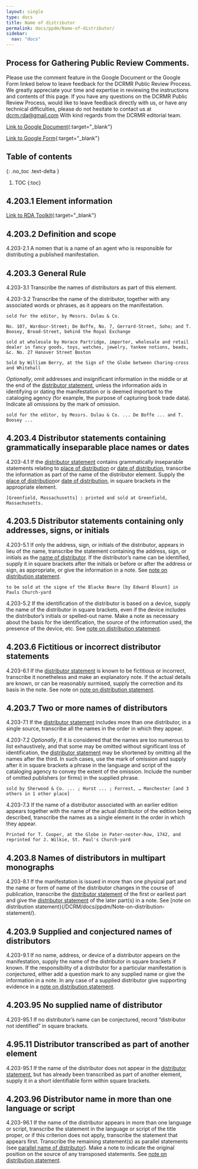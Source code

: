 ```yaml
---
layout: single
type: docs
title: Name of distributor
permalink: docs/ppdm/Name-of-distributor/
sidebar:
  nav: "docs"
---
```


## Process for Gathering Public Review Comments.
Please use the comment feature in the Google Document or the Google Form linked below to leave feedback for the DCRMR Public Review Process.  We greatly appreciate your time and expertise in reviewing the instructions and contents of this page.  If you have any questions on the DCRMR Public Review Process, would like to leave feedback directly with us, or have any technical difficulties, please do not hesitate to contact us at dcrm.rda@gmail.com  With kind regards from the DCRMR editorial team.

[Link to Google Document](https://docs.google.com/document/d/1O9sOVfoiwhI8G-E4jUzc-w3BVymnMd3ZEPdEFbc1-ww/edit#){:target="_blank"}

[Link to Google Form](https://docs.google.com/forms/d/e/1FAIpQLSdNtJkbY1mngdTcvCoB7zZcpaIuuKHvlbyiidP-QunDy14VcQ/viewform){:target="_blank"}

## Table of contents
{: .no_toc .text-delta }

1. TOC
{:toc}

## 4.203.1 Element information

[Link to RDA Toolkit](https://beta.rdatoolkit.org/Content/Index?externalId=en-US_ala-d34564b0-6a8a-384f-b966-a9638b234d89){:target="_blank"}

## 4.203.2 Definition and scope

<a name="4.203-2.1">4.203-2.1</a> A nomen that is a name of an agent who is responsible for distributing a published manifestation.

## 4.203.3 General Rule

<a name="4.203-3.1">4.203-3.1</a> Transcribe the names of distributors as part of this element.

<a name="4.203-3.2">4.203-3.2</a> Transcribe the name of the distributor, together with any associated words or phrases, as it appears on the manifestation.

```sold for the editor, by Messrs. Dulau & Co.```

```No. 107, Wardour-Street; De Boffe, No. 7, Gerrard-Street, Soho; and T. Boosey, Broad-Street, behind the Royal Exchange```

```sold at wholesale by Horace Partridge, importer, wholesale and retail dealer in fancy goods, toys, watches, jewelry, Yankee notions, beads, &c. No. 27 Hanover Street Boston```

```Sold by William Berry, at the Sign of the Globe between Charing-cross and Whitehall```

*Optionally*, omit addresses and insignificant information in the middle or at the end of the [distributor statement](/DCRM/docs/ppdm/Distributor-statement/), unless the information aids in identifying or dating the manifestation or is deemed important to the cataloging agency (for example, the purpose of capturing book trade data). Indicate all omissions by the mark of omission.

```sold for the editor, by Messrs. Dulau & Co. ... De Boffe ... and T. Boosey ...```

## 4.203.4 Distributor statements containing grammatically inseparable place names or dates

<a name="4.203-4.1">4.203-4.1</a> If the [distributor statement](/DCRM/docs/ppdm/Distributor-statement/) contains grammatically inseparable statements relating to [place of distribution](/DCRM/docs/ppdm/Place-of-distribution/) or [date of distribution](/DCRM/docs/ppdm/Date-of-distribution/), transcribe the information as part of the name of the distributor element. Supply the [place of distribution](/DCRM/docs/ppdm/Place-of-distribution/)or [date of distribution](/DCRM/docs/ppdm/Date-of-distribution/), in square brackets in the appropriate element.

```[Greenfield, Massachusetts] : printed and sold at Greenfield, Massachusetts.```

## 4.203.5 Distributor statements containing only addresses, signs, or initials

<a name="4.203-5.1">4.203-5.1</a>  If only the address, sign, or initials of the distributor, appears in lieu of the name, transcribe the statement containing the address, sign, or initials as the [name of distributor](/DCRM/docs/ppdm/Name-of-distributor/). If the distributor’s name can be identified, supply it in square brackets after the initials or before or after the address or sign, as appropriate, or give the information in a note. See [note on distribution statement](/DCRM/docs/ppdm/Note-on-distribution-statement).

```to be sold at the signe of the Blacke Beare [by Edward Blount] in Pauls Church-yard```

<a name="4.203-5.2">4.203-5.2</a>  If the identification of the distributor is based on a device, supply the name of the distributor in square brackets, even if the device includes the distributor’s initials or spelled-out name. Make a note as necessary about the basis for the identification, the source of the information used, the presence of the device, etc. See [note on distribution statement](/DCRM/docs/ppdm/Note-on-distribution-statement).

## 4.203.6 Fictitious or incorrect distributor statements

<a name="4.203-6.1">4.203-6.1</a> If the [distributor statement](/DCRM/docs/ppdm/Distributor-statement) is known to be fictitious or incorrect, transcribe it nonetheless and make an explanatory note. If the actual details are known, or can be reasonably surmised, supply the correction and its basis in the note. See note on [note on distribution statement](/DCRM/docs/ppdm/Note-on-distribution-statement).

## 4.203.7 Two or more names of distributors

<a name="4.203-7.1">4.203-7.1</a> If the [distributor statement](/DCRM/docs/ppdm/Distributor-statement) includes more than one distributor, in a single source, transcribe all the names in the order in which they appear.

<a name="4.203-7.2">4.203-7.2</a> *Optionally*, if it is considered that the names are too numerous to list exhaustively, and that some may be omitted without significant loss of identification, the [distributor statement](/DCRM/docs/ppdm/Distributor-statement) may be shortened by omitting all the names after the third. In such cases, use the mark of omission and supply after it in square brackets a phrase in the language and script of the cataloging agency to convey the extent of the omission. Include the number of omitted publishers (or firms) in the supplied phrase.

```sold by Sherwood & Co. ... ; Hurst ... ; Forrest, … Manchester [and 3 others in 1 other place]```

<a name="4.203-7.3">4.203-7.3</a> If the name of a distributor associated with an earlier edition appears together with the name of the actual distributor of the edition being described, transcribe the names as a single element in the order in which they appear.

```Printed for T. Cooper, at the Globe in Pater-noster-Row, 1742, and reprinted for J. Wilkie, St. Paul's Church-yard```

## 4.203.8 Names of distributors in multipart monographs

<a name="4.203-8.1">4.203-8.1</a> If the manifestation is issued in more than one physical part and the name or form of name of the  distributor changes in the course of publication, transcribe the [distributor statement](/DCRM/docs/ppdm/Distributor-statement/) of the first or earliest part and give the [distributor statement](/DCRM/docs/ppdm/Distributor-statement/) of the later part(s) in a note. See [note on distribution statement}(/DCRM/docs/ppdm/Note-on-distribution-statement/).

## 4.203.9 Supplied and conjectured names of distributors

<a name="4.203-9.1">4.203-9.1</a> If no name, address, or device of a distributor appears on the manifestation, supply the name of the distributor in square brackets if known. If the responsibility of a distributor for a particular manifestation is conjectured, either add a question mark to any supplied name or give the information in a note. In any case of a supplied distributor give supporting evidence in a [note on distribution statement](/DCRM/docs/ppdm/Note-on-distribution-statement/).

## 4.203.95 No supplied name of distributor

<a name="4.203-95.1">4.203-95.1</a> If no distributor’s name can be conjectured, record  “distributor not identified” in square brackets.

## 4.95.11 Distributor transcribed as part of another element 

<a name="4.203-95.1">4.203-95.1</a> If the name of the distributor does not appear in the [distributor statement](/DCRM/docs/ppdm/Distributor-statement/), but has already been transcribed as part of another element, supply it in a short identifiable form within square brackets.

## 4.203.96 Distributor name in more than one language or script

<a name="4.203-96.1">4.203-96.1</a> If the name of the  distributor appears in more than one language or script, transcribe the statement in the language or script of the title proper, or if this criterion does not apply, transcribe the statement that appears first. Transcribe the remaining statement(s) as parallel statements (see [parallel name of distributor](/DCRM/docs/ppdm/Parallel-name-of-distributor/)). Make a note to indicate the original position on the source of any transposed statements. See [note on distribution statement](/DCRM/docs/Note-on-distribution-statement/).


